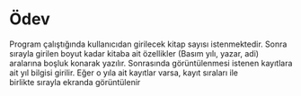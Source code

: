 # Ödev

Program çalıştığında kullanıcıdan girilecek kitap sayısı istenmektedir. Sonra</br>
sırayla girilen boyut kadar kitaba ait özellikler (Basım yılı, yazar, adi)</br>
aralarına boşluk konarak yazılır. Sonrasında görüntülenmesi istenen kayıtlara</br>
ait yıl bilgisi girilir. Eğer o yıla ait kayıtlar varsa, kayıt sıraları ile</br>
birlikte sırayla ekranda görüntülenir</br>
